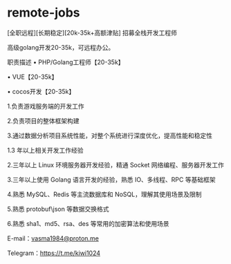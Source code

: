 # remote-jobs
[全职远程][长期稳定][20k-35k+高额津贴] 招募全栈开发工程师 

高级golang开发20-35k，可远程办公。

职责描述 • PHP/Golang工程师【20-35k】

• VUE【20-35k】

• cocos开发【20-35k】

1.负责游戏服务端的开发工作

2.负责项目的整体框架构建

3.通过数据分析项目系统性能，对整个系统进行深度优化，提高性能和稳定性

1.3 年以上相关开发工作经验

2.三年以上 Linux 环境服务器开发经验，精通 Socket 网络编程、服务器开发工作

3.三年以上使用 Golang 语言开发的经验，熟悉 IO、多线程、RPC 等基础框架

4.熟悉 MySQL、Redis 等主流数据库和 NoSQL，理解其使用场景及限制

5.熟悉 protobuf\json 等数据交换格式

6.熟悉 sha1、md5、rsa、des 等常用的加密算法和使用场景

E-mail：vasma1984@proton.me

Telegram：https://t.me/kiwi1024

